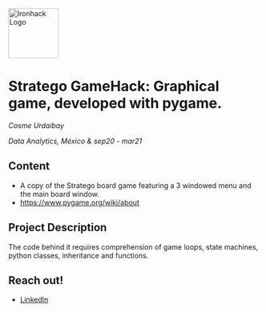 <img src="https://bit.ly/2VnXWr2" alt="Ironhack Logo" width="100"/>

# Stratego GameHack: Graphical game, developed with pygame.

*Cosme Urdaibay*

*Data Analytics, México & sep20 - mar21*

## Content
- A copy of the Stratego board game featuring a 3 windowed menu and the main board window. 
- https://www.pygame.org/wiki/about

<a name="project-description"></a>

## Project Description
The code behind it requires comprehension of game loops, state machines, python classes, inheritance and functions.


<a name="links"></a>

## Reach out!
* [LinkedIn](https://www.linkedin.com/in/cosme-urdaibay/)
